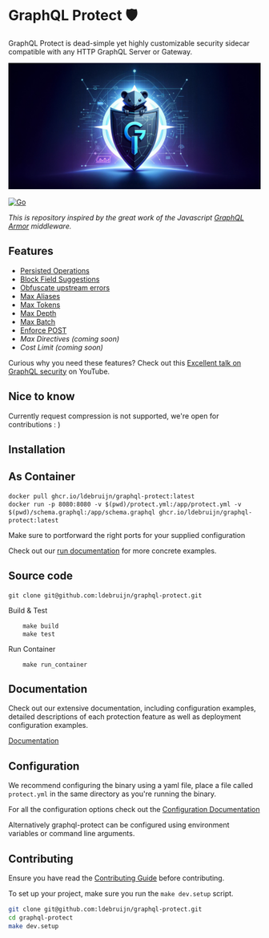 # GraphQL Protect 🛡️

GraphQL Protect is dead-simple yet highly customizable security sidecar compatible with any HTTP GraphQL Server or Gateway.

![GraphQL Protect Banner](docs/assets/banner.jpeg?raw=true)

[![Go](https://github.com/ldebruijn/graphql-protect/actions/workflows/go.yml/badge.svg)](https://github.com/ldebruijn/graphql-protect/actions/workflows/go.yml)

_This is repository inspired by the great work of the Javascript [GraphQL Armor](https://github.com/Escape-Technologies/graphql-armor) middleware._

<!-- TOC -->

## Features

* [Persisted Operations](docs/protections/persisted_operations.md)
* [Block Field Suggestions](docs/protections/block_field_suggestions.md)
* [Obfuscate upstream errors](docs/protections/obfuscate_upstream_errors.md)
* [Max Aliases](docs/protections/max_aliases.md)
* [Max Tokens](docs/protections/max_tokens.md)
* [Max Depth](docs/protections/max_depth.md)
* [Max Batch](docs/protections/max_batch.md)
* [Enforce POST](docs/protections/enforce_post.md)
* _Max Directives (coming soon)_
* _Cost Limit (coming soon)_


Curious why you need these features? Check out this [Excellent talk on GraphQL security](https://www.youtube.com/watch?v=hyB2UKsEkqA&list=PLP1igyLx8foE9SlDLI1Vtlshcon5r1jMJ) on YouTube.

## Nice to know
Currently request compression is not supported, we're open for contributions : )


## Installation

## As Container
```shell
docker pull ghcr.io/ldebruijn/graphql-protect:latest
docker run -p 8080:8080 -v $(pwd)/protect.yml:/app/protect.yml -v $(pwd)/schema.graphql:/app/schema.graphql ghcr.io/ldebruijn/graphql-protect:latest
```
Make sure to portforward the right ports for your supplied configuration

Check out our [run documentation](docs/README.md#run) for more concrete examples.

## Source code

```shell
git clone git@github.com:ldebruijn/graphql-protect.git
```

Build & Test
```shell
    make build
    make test
```

Run Container
```shell
    make run_container
```

## Documentation

Check out our extensive documentation, including configuration examples, detailed descriptions of each protection feature as well as deployment configuration examples.

[Documentation](docs/README.md)

## Configuration

We recommend configuring the binary using a yaml file, place a file called `protect.yml` in the same directory as you're running the binary.

For all the configuration options check out the [Configuration Documentation](docs/configuration.md)

Alternatively graphql-protect can be configured using environment variables or command line arguments.

## Contributing

Ensure you have read the [Contributing Guide](https://github.com/ldebruijn/graphql-protect/blob/main/CONTRIBUTING.md) before contributing.

To set up your project, make sure you run the `make dev.setup` script.

```bash
git clone git@github.com:ldebruijn/graphql-protect.git
cd graphql-protect
make dev.setup
```
